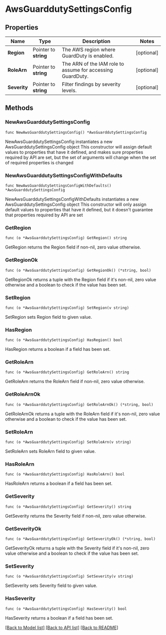 # AwsGuarddutySettingsConfig

## Properties

Name | Type | Description | Notes
------------ | ------------- | ------------- | -------------
**Region** | Pointer to **string** | The AWS region where GuardDuty is enabled. | [optional] 
**RoleArn** | Pointer to **string** | The ARN of the IAM role to assume for accessing GuardDuty. | [optional] 
**Severity** | Pointer to **string** | Filter findings by severity levels. | [optional] 

## Methods

### NewAwsGuarddutySettingsConfig

`func NewAwsGuarddutySettingsConfig() *AwsGuarddutySettingsConfig`

NewAwsGuarddutySettingsConfig instantiates a new AwsGuarddutySettingsConfig object
This constructor will assign default values to properties that have it defined,
and makes sure properties required by API are set, but the set of arguments
will change when the set of required properties is changed

### NewAwsGuarddutySettingsConfigWithDefaults

`func NewAwsGuarddutySettingsConfigWithDefaults() *AwsGuarddutySettingsConfig`

NewAwsGuarddutySettingsConfigWithDefaults instantiates a new AwsGuarddutySettingsConfig object
This constructor will only assign default values to properties that have it defined,
but it doesn't guarantee that properties required by API are set

### GetRegion

`func (o *AwsGuarddutySettingsConfig) GetRegion() string`

GetRegion returns the Region field if non-nil, zero value otherwise.

### GetRegionOk

`func (o *AwsGuarddutySettingsConfig) GetRegionOk() (*string, bool)`

GetRegionOk returns a tuple with the Region field if it's non-nil, zero value otherwise
and a boolean to check if the value has been set.

### SetRegion

`func (o *AwsGuarddutySettingsConfig) SetRegion(v string)`

SetRegion sets Region field to given value.

### HasRegion

`func (o *AwsGuarddutySettingsConfig) HasRegion() bool`

HasRegion returns a boolean if a field has been set.

### GetRoleArn

`func (o *AwsGuarddutySettingsConfig) GetRoleArn() string`

GetRoleArn returns the RoleArn field if non-nil, zero value otherwise.

### GetRoleArnOk

`func (o *AwsGuarddutySettingsConfig) GetRoleArnOk() (*string, bool)`

GetRoleArnOk returns a tuple with the RoleArn field if it's non-nil, zero value otherwise
and a boolean to check if the value has been set.

### SetRoleArn

`func (o *AwsGuarddutySettingsConfig) SetRoleArn(v string)`

SetRoleArn sets RoleArn field to given value.

### HasRoleArn

`func (o *AwsGuarddutySettingsConfig) HasRoleArn() bool`

HasRoleArn returns a boolean if a field has been set.

### GetSeverity

`func (o *AwsGuarddutySettingsConfig) GetSeverity() string`

GetSeverity returns the Severity field if non-nil, zero value otherwise.

### GetSeverityOk

`func (o *AwsGuarddutySettingsConfig) GetSeverityOk() (*string, bool)`

GetSeverityOk returns a tuple with the Severity field if it's non-nil, zero value otherwise
and a boolean to check if the value has been set.

### SetSeverity

`func (o *AwsGuarddutySettingsConfig) SetSeverity(v string)`

SetSeverity sets Severity field to given value.

### HasSeverity

`func (o *AwsGuarddutySettingsConfig) HasSeverity() bool`

HasSeverity returns a boolean if a field has been set.


[[Back to Model list]](../README.md#documentation-for-models) [[Back to API list]](../README.md#documentation-for-api-endpoints) [[Back to README]](../README.md)



